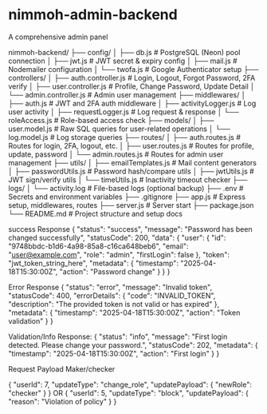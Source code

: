 # nimmoh-admin-backend
A comprehensive admin panel

nimmoh-backend/
├── config/
│   ├── db.js                 # PostgreSQL (Neon) pool connection
│   ├── jwt.js                # JWT secret & expiry config
│   ├── mail.js               # Nodemailer configuration
│   └── twofa.js              # Google Authenticator setup
├── controllers/
│   ├── auth.controller.js    # Login, Logout, Forgot Password, 2FA verify
│   ├── user.controller.js    # Profile, Change Password, Update Detail
│   └── admin.controller.js   # Admin user management
├── middlewares/
│   ├── auth.js               # JWT and 2FA auth middleware
│   ├── activityLogger.js     # Log user activity
│   ├── requestLogger.js      # Log request & response
│   └── roleAccess.js         # Role-based access check
├── models/
│   ├── user.model.js         # Raw SQL queries for user-related operations
│   └── log.model.js          # Log storage queries
├── routes/
│   ├── auth.routes.js        # Routes for login, 2FA, logout, etc.
│   ├── user.routes.js        # Routes for profile, update, password
│   └── admin.routes.js       # Routes for admin user management
├── utils/
│   ├── emailTemplates.js     # Mail content generators
│   ├── passwordUtils.js      # Password hash/compare utils
│   ├── jwtUtils.js           # JWT sign/verify utils
│   └── timeUtils.js          # Inactivity timeout checker
├── logs/
│   └── activity.log          # File-based logs (optional backup)
├── .env                      # Secrets and environment variables
├── .gitignore
├── app.js                    # Express setup, middlewares, routes
├── server.js                 # Server start
├── package.json
└── README.md                 # Project structure and setup docs

success Response
{
  "status": "success",
  "message": "Password has been changed successfully",
  "statusCode": 200,
  "data": {
    "user": {
      "id": "9748bbdc-b1d6-4a98-85a8-c16ca648beb6",
      "email": "user@example.com",
      "role": "admin",
      "firstLogin": false
    },
    "token": "jwt_token_string_here",
    "metadata": {
      "timestamp": "2025-04-18T15:30:00Z",
      "action": "Password change"
    }
  }
}

Error Response
{
  "status": "error",
  "message": "Invalid token",
  "statusCode": 400,
  "errorDetails": {
    "code": "INVALID_TOKEN",
    "description": "The provided token is not valid or has expired"
  },
  "metadata": {
    "timestamp": "2025-04-18T15:30:00Z",
    "action": "Token validation"
  }
}


Validation/Info Response:
{
  "status": "info",
  "message": "First login detected. Please change your password.",
  "statusCode": 202,
  "metadata": {
    "timestamp": "2025-04-18T15:30:00Z",
    "action": "First login"
  }
}


Request Payload
Maker/checker

{
  "userId": 7,
  "updateType": "change_role",
  "updatePayload": {
    "newRole": "checker"
  }
}
OR
{
  "userId": 5,
  "updateType": "block",
  "updatePayload": {
    "reason": "Violation of policy"
  }
}
